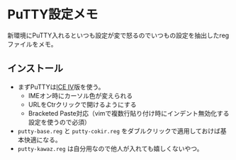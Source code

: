 # PuTTY設定メモ

新環境にPuTTY入れるといつも設定が変で怒るのでいつもの設定を抽出したregファイルをメモ。

## インストール

- まずPuTTYは[ICE IV](http://ice.hotmint.com/putty/)版を使う。
	- IMEオン時にカーソル色が変えられる
	- URLをCtrクリックで開けるようにする
	- Bracketed Paste対応（vimで複数行貼り付け時にインデント無効化する設定を使うので必須）
- `putty-base.reg` と `putty-cokir.reg` をダブルクリックで適用しておけば基本快適になる。
- `putty-kawaz.reg` は自分用なので他人が入れても嬉しくないやつ。



